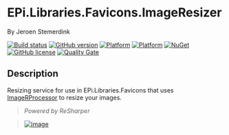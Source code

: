 # EPi.Libraries.Favicons.ImageResizer

By Jeroen Stemerdink

[![Build status](https://ci.appveyor.com/api/projects/status/cfp88oa4mh8h2fci?svg=true)](https://ci.appveyor.com/project/jstemerdink/epi-libraries-favicons)
[![GitHub version](https://badge.fury.io/gh/jstemerdink%2FEPi.Libraries.Favicons.ImageResizer.svg)](http://badge.fury.io/gh/jstemerdink%2FEPi.Libraries.Favicons.ImageResizer)
[![Platform](https://img.shields.io/badge/platform-.NET%204.6.1-blue.svg?style=flat)](https://msdn.microsoft.com/en-us/library/w0x726c2%28v=vs.110%29.aspx)
[![Platform](https://img.shields.io/badge/EPiServer-%2011.0.0-orange.svg?style=flat)](http://world.episerver.com/cms/)
[![NuGet](https://img.shields.io/badge/NuGet-Release-blue.svg)](http://nuget.episerver.com/en/OtherPages/Package/?packageId=EPi.Libraries.Favicons.ImageResizer)
[![GitHub license](https://img.shields.io/badge/license-MIT%20license-blue.svg?style=flat)](../LICENSE)
[![Quality Gate](https://sonarcloud.io/api/badges/gate?key=jstemerdink:EPi.Libraries.Favicons)](https://sonarcloud.io/dashboard?id=jstemerdink%3AEPi.Libraries.Favicons)

## Description

Resizing service for use in EPi.Libraries.Favicons that uses [ImageRProcessor](http://imageprocessor.org) to resize your images.


> *Powered by ReSharper*

> [![image](https://i0.wp.com/jstemerdink.files.wordpress.com/2017/08/logo_resharper.png)](http://jetbrains.com)

